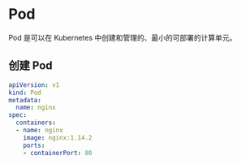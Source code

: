 # Pod
Pod 是可以在 Kubernetes 中创建和管理的、最小的可部署的计算单元。

## 创建 Pod
```yaml
apiVersion: v1
kind: Pod
metadata:
  name: nginx
spec:
  containers:
  - name: nginx
    image: nginx:1.14.2
    ports:
    - containerPort: 80
```